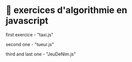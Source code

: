 # 📝 exercices d'algorithmie en javascript

first exercice - "taxi.js"

second one - "tueur.js"

third and last one - "JeuDeNim.js"
